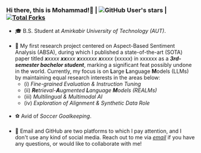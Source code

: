 ### Hi there, this is Mohammad!👋 | ![GitHub User's stars](https://img.shields.io/github/stars/:mghiasvandm) | [![Total Forks](https://img.shields.io/github/forks/mghiasvandm?style=social)](https://github.com/mghiasvandm)


<ul>
<li> 🎓 B.S. Student at <i>Amirkabir University of Technology (AUT)</i>.<br><br>
<li> 🔭 My first research project centered on Aspect-Based Sentiment Analysis (ABSA), during which I published a state-of-the-art (SOTA) paper titled <i><b>x</b>xxxx <b>xx</b>xxx <b>x</b>xxxxxx <b>x</b>xxxx</i> (xxxxx) in xxxxxx as a <b><i>3rd-semester bachelor student</i></b>, marking a significant feat possibly undone in the world. Currently, my focus is on <b>L</b>arge <b>L</b>anguage <b>M</b>odels (LLMs) by maintaining equal research interests in the areas below:<br>
<ul>
<li> (i) <i>Fine-grained Evaluation & Instruction Tuning</i><br>
<li> (ii) <i><b>Re</b>trieval-<b>A</b>ugmented <b>L</b>anguage <b>M</b>odels (REALMs)</i>
<li> (iii) <i>Multilingual & Multimodal AI</i><br>
<li> (iv) <i>Exploration of Alignment & Synthetic Data Role</i>
</ul>
<br>
<li> ⚽ Avid of <i>Soccer Goalkeeping</i>.<br><br>
<li> 💬 Email and GitHub are two platforms to which I pay attention, and I don't use any kind of social media. Reach out to me via <a href="mailto:mghiasvandm1@gmail.com"><i> email</i></a> if you have any questions, or would like to collaborate with me!
</ul>
